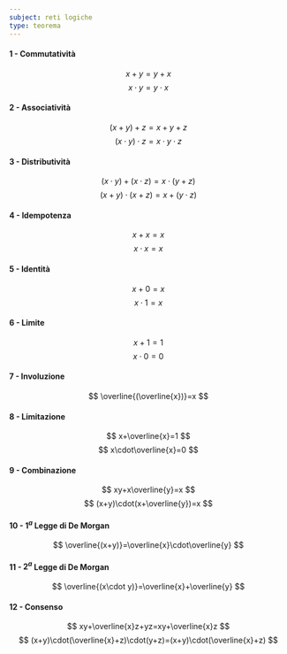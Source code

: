 ```yaml
---
subject: reti logiche
type: teorema
---
```

#### 1 - Commutatività
$$
x+y=y+x
$$
$$
x\cdot y=y\cdot x
$$
#### 2 - Associatività
$$
(x+y)+z=x+y+z
$$
$$
(x\cdot y)\cdot z=x\cdot y\cdot z
$$
#### 3 - Distributività
$$
(x\cdot y)+(x\cdot z)= x\cdot(y+z)
$$
$$
(x+y)\cdot(x+z)=x+(y\cdot z)
$$
#### 4 - Idempotenza
$$
x+x=x
$$
$$
x\cdot x=x
$$
#### 5 - Identità
$$
x+0=x
$$
$$
x\cdot 1=x
$$
#### 6 - Limite
$$
x+1=1
$$
$$
x\cdot0=0
$$
#### 7 - Involuzione
$$
\overline{(\overline{x})}=x
$$
#### 8 - Limitazione
$$
x+\overline{x}=1
$$
$$
x\cdot\overline{x}=0
$$
#### 9 - Combinazione
$$
xy+x\overline{y}=x
$$
$$
(x+y)\cdot(x+\overline{y})=x
$$
#### 10 - $1^a$ Legge di De Morgan
$$
\overline{(x+y)}=\overline{x}\cdot\overline{y}
$$
#### 11 - $2^a$ Legge di De Morgan
$$
\overline{(x\cdot y)}=\overline{x}+\overline{y}
$$
#### 12 - Consenso
$$
xy+\overline{x}z+yz=xy+\overline{x}z
$$
$$
(x+y)\cdot(\overline{x}+z)\cdot(y+z)=(x+y)\cdot(\overline{x}+z)
$$